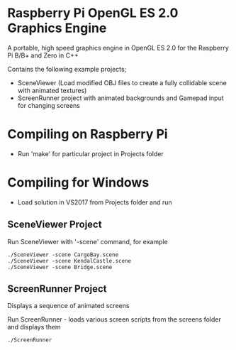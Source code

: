 # Raspberry Pi OpenGL ES 2.0 Graphics Engine

A portable, high speed graphics engine in OpenGL ES 2.0 for the Raspberry Pi B/B+ and Zero in C++

Contains the following example projects;

 - SceneViewer (Load modified OBJ files to create a fully collidable scene with animated textures)
 - ScreenRunner project with animated backgrounds and Gamepad input for changing screens
 
# Compiling on Raspberry Pi

 - Run 'make' for particular project in Projects folder
 
# Compiling for Windows

 - Load solution in VS2017 from Projects folder and run
 
## SceneViewer Project

Run SceneViewer with '-scene' command, for example

    ./SceneViewer -scene CargoBay.scene
    ./SceneViewer -scene KendalCastle.scene
    ./SceneViewer -scene Bridge.scene
  
## ScreenRunner Project

Displays a sequence of animated screens

Run ScreenRunner - loads various screen scripts from the screens folder and displays them

    ./ScreenRunner

